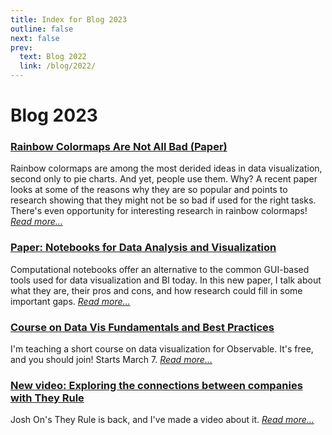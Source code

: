 ```yaml
---
title: Index for Blog 2023
outline: false
next: false
prev:
  text: Blog 2022
  link: /blog/2022/
---
```


# Blog 2023

### <a href="/blog/2023/rainbow-colormaps-are-not-all-bad-paper">Rainbow Colormaps Are Not All Bad (Paper)</a>
Rainbow colormaps are among the most derided ideas in data visualization, second only to pie charts. And yet, people use them. Why? A recent paper looks at some of the reasons why they are so popular and points to research showing that they might not be so bad if used for the right tasks. There's even opportunity for interesting research in rainbow colormaps! _<a href="/blog/2023/rainbow-colormaps-are-not-all-bad-paper">Read more…</a>_

### <a href="/blog/2023/paper-notebooks-for-data-analysis-and-visualization">Paper: Notebooks for Data Analysis and Visualization</a>
Computational notebooks offer an alternative to the common GUI-based tools used for data visualization and BI today. In this new paper, I talk about what they are, their pros and cons, and how research could fill in some important gaps. _<a href="/blog/2023/paper-notebooks-for-data-analysis-and-visualization">Read more…</a>_

### <a href="/blog/2023/course-on-data-vis-fundamentals-and-best-practices">Course on Data Vis Fundamentals and Best Practices</a>
I'm teaching a short course on data visualization for Observable. It's free, and you should join! Starts March 7. _<a href="/blog/2023/course-on-data-vis-fundamentals-and-best-practices">Read more…</a>_

### <a href="/blog/2023/new-video-exploring-the-connections-between-companies-with-they-rule">New video: Exploring the connections between companies with They Rule</a>
Josh On's They Rule is back, and I've made a video about it. _<a href="/blog/2023/new-video-exploring-the-connections-between-companies-with-they-rule">Read more…</a>_

